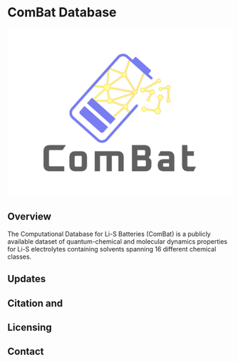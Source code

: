 # ComBat Database 

<img src=logo.png>

## Overview 
The Computational Database for Li-S Batteries (ComBat) is a publicly 
available dataset of quantum-chemical and molecular dynamics properties 
for Li-S electrolytes containing solvents spanning 16 different chemical 
classes. 

## Updates 

## Citation and

## Licensing 

## Contact 